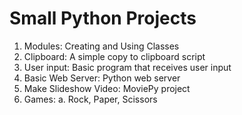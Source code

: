 # Small Python Projects

1. Modules: Creating and Using Classes
2. Clipboard: A simple copy to clipboard script
3. User input: Basic program that receives user input
4. Basic Web Server: Python web server
5. Make Slideshow Video: MoviePy project
6. Games:
  a. Rock, Paper, Scissors